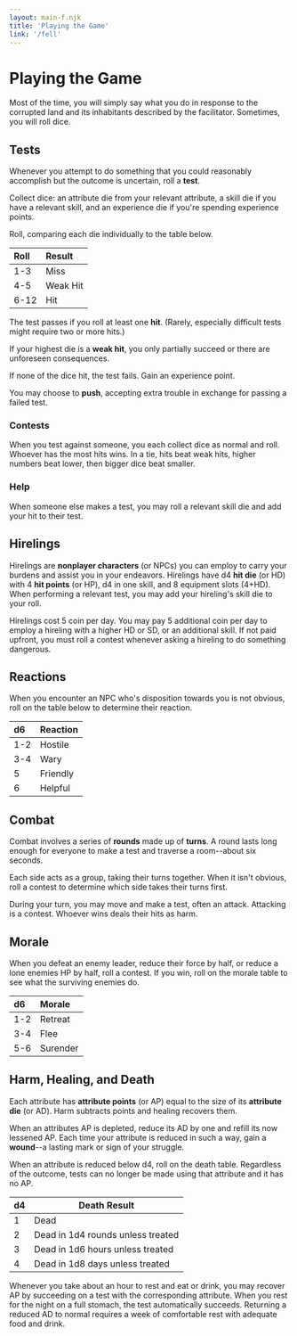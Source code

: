 ```yaml
---
layout: main-f.njk
title: 'Playing the Game'
link: '/fell'
---
```


# Playing the Game

Most of the time, you will simply say what you do in response to the corrupted land and its inhabitants described by the facilitator. Sometimes, you will roll dice.

## Tests

Whenever you attempt to do something that you could reasonably accomplish but the outcome is uncertain, roll a **test**.

Collect dice: an attribute die from your relevant attribute, a skill die if you have a relevant skill, and an experience die if you're spending experience points.

Roll, comparing each die individually to the table below.

Roll|Result
:--|:--
1-3|Miss
4-5|Weak Hit
6-12|Hit

The test passes if you roll at least one **hit**. (Rarely, especially difficult tests might require two or more hits.)

If your highest die is a **weak hit**, you only partially succeed or there are unforeseen consequences.

If none of the dice hit, the test fails. Gain an experience point.

You may choose to **push**, accepting extra trouble in exchange for passing a failed test.

### Contests

When you test against someone, you each collect dice as normal and roll. Whoever has the most hits wins. In a tie, hits beat weak hits, higher numbers beat lower, then bigger dice beat smaller.

### Help

When someone else makes a test, you may roll a relevant skill die and add your hit to their test.

## Hirelings

Hirelings are **nonplayer characters** (or NPCs) you can employ to carry your burdens and assist you in your endeavors. Hirelings have d4 **hit die** (or HD) with 4 **hit points** (or HP), d4 in one skill, and 8 equipment slots (4+HD). When performing a relevant test, you may add your hireling's skill die to your roll.

Hirelings cost 5 coin per day. You may pay 5 additional coin per day to employ a hireling with a higher HD or SD, or an additional skill. If not paid upfront, you must roll a contest whenever asking a hireling to do something dangerous.

## Reactions

When you encounter an NPC who's disposition towards you is not obvious, roll on the table below to determine their reaction.

d6|Reaction
:--|:--
1-2|Hostile
3-4|Wary
5|Friendly
6|Helpful

## Combat

Combat involves a series of **rounds** made up of **turns**. A round lasts long enough for everyone to make a test and traverse a room--about six seconds.

Each side acts as a group, taking their turns together. When it isn't obvious, roll a contest to determine which side takes their turns first.

During your turn, you may move and make a test, often an attack. Attacking is a contest. Whoever wins deals their hits as harm.

## Morale

When you defeat an enemy leader, reduce their force by half, or reduce a lone enemies HP by half, roll a contest. If you win, roll on the morale table to see what the surviving enemies do.

d6|Morale
:--|:--
1-2|Retreat
3-4|Flee
5-6|Surender

## Harm, Healing, and Death

Each attribute has **attribute points** (or AP) equal to the size of its **attribute die** (or AD). Harm subtracts points and healing recovers them.

When an attributes AP is depleted, reduce its AD by one and refill its now lessened AP. Each time your attribute is reduced in such a way, gain a **wound**--a lasting mark or sign of your struggle.

When an attribute is reduced below d4, roll on the death table. Regardless of the outcome, tests can no longer be made using that attribute and it has no AP.

d4|Death Result
:--|---
1|Dead
2|Dead in 1d4 rounds unless treated
3|Dead in 1d6 hours unless treated
4|Dead in 1d8 days unless treated

Whenever you take about an hour to rest and eat or drink, you may recover AP by succeeding on a test with the corresponding attribute. When you rest for the night on a full stomach, the test automatically succeeds. Returning a reduced AD to normal requires a week of comfortable rest with adequate food and drink.
